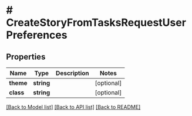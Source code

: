 # # CreateStoryFromTasksRequestUserPreferences

## Properties

Name | Type | Description | Notes
------------ | ------------- | ------------- | -------------
**theme** | **string** |  | [optional]
**class** | **string** |  | [optional]

[[Back to Model list]](../../README.md#models) [[Back to API list]](../../README.md#endpoints) [[Back to README]](../../README.md)
